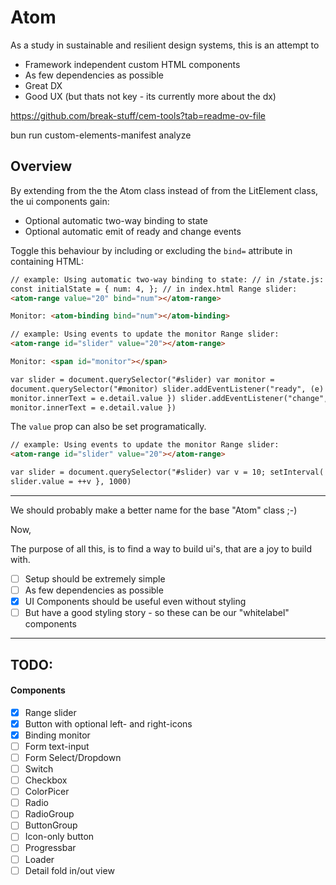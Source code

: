 # Atom

As a study in sustainable and resilient design systems,
this is an attempt to

- Framework independent custom HTML components
- As few dependencies as possible
- Great DX
- Good UX (but thats not key - its currently more about the dx)

https://github.com/break-stuff/cem-tools?tab=readme-ov-file

bun run custom-elements-manifest analyze

## Overview

By extending from the the Atom class instead of from the LitElement class, the ui components gain:

- Optional automatic two-way binding to state
- Optional automatic emit of ready and change events

Toggle this behaviour by including or excluding the `bind=` attribute in containing HTML:

```html
// example: Using automatic two-way binding to state: // in /state.js: export
const initialState = { num: 4, }; // in index.html Range slider:
<atom-range value="20" bind="num"></atom-range>

Monitor: <atom-binding bind="num"></atom-binding>
```

```html
// example: Using events to update the monitor Range slider:
<atom-range id="slider" value="20"></atom-range>

Monitor: <span id="monitor"></span>

var slider = document.querySelector("#slider) var monitor =
document.querySelector("#monitor) slider.addEventListener("ready", (e) => {
monitor.innerText = e.detail.value }) slider.addEventListener("change", (e) => {
monitor.innerText = e.detail.value })
```

The `value` prop can also be set programatically.

```html
// example: Using events to update the monitor Range slider:
<atom-range id="slider" value="20"></atom-range>

var slider = document.querySelector("#slider) var v = 10; setInterval( () => {
slider.value = ++v }, 1000)
```

---

We should probably make a better name for the base "Atom" class ;-)

Now,

The purpose of all this, is to find a way to build ui's, that are a joy to build with.

- [ ] Setup should be extremely simple
- [ ] As few dependencies as possible
- [x] UI Components should be useful even without styling
- [ ] But have a good styling story - so these can be our "whitelabel" components

---

## TODO:

#### Components

- [x] Range slider
- [x] Button with optional left- and right-icons
- [x] Binding monitor
- [ ] Form text-input
- [ ] Form Select/Dropdown
- [ ] Switch
- [ ] Checkbox
- [ ] ColorPicer
- [ ] Radio
- [ ] RadioGroup
- [ ] ButtonGroup
- [ ] Icon-only button
- [ ] Progressbar
- [ ] Loader
- [ ] Detail fold in/out view
